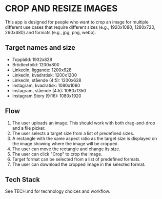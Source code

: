 # CROP AND RESIZE IMAGES

This app is designed for people who want to crop an image for multiple different use cases that require different sizes (e.g., 1920x1080, 1280x720, 260x480) and formats (e.g., jpg, png, webp).

## Target names and size
- Toppbild: 1932x828
- Brödtextbild: 1200x800
- LinkedIn, liggande: 1200x628
- LinkedIn, kvadratisk: 1200x1200
- LinkedIn, stående (4:5): 1200x628
- Instagram, kvadratisk: 1080x1080
- Instagram, stående (4:5): 1080x1350
- Instagram Story (9:16): 1080x1920

## Flow

1. The user uploads an image. This should work with both drag-and-drop and a file picker.
2. The user selects a target size from a list of predefined sizes.
3. A rectangle with the same aspect ratio as the target size is displayed on the image showing where the image will be cropped.
4. The user can move the rectangle and change its size.
5. The user can click "Crop" to crop the image.
6. Target format can be selected from a list of predefined formats.
7. The user can download the cropped image in the selected format.

## Tech Stack

See TECH.md for technology choices and workflow.